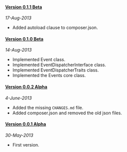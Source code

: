 #### [Version 0.1.1 Beta](https://github.com/ForallFramework/loader.package/tree/0.1.1-beta)
_17-Aug-2013_

* Added autoload clause to composer.json.

#### [Version 0.1.0 Beta](https://github.com/ForallFramework/loader.package/tree/0.1.0-beta)
_14-Aug-2013_

* Implemented Event class.
* Implemented EventDispatcherInterface class.
* Implemented EventDispatcherTraits class.
* Implemented the Events core class.

#### [Version 0.0.2 Alpha](https://github.com/ForallFramework/loader.package/tree/0.0.2-alpha)
_4-June-2013_

* Added the missing `CHANGES.md` file.
* Added composer.json and removed the old json files.


#### [Version 0.0.1 Alpha](https://github.com/ForallFramework/loader.package/tree/0.0.1-alpha)
_30-May-2013_

* First version.
